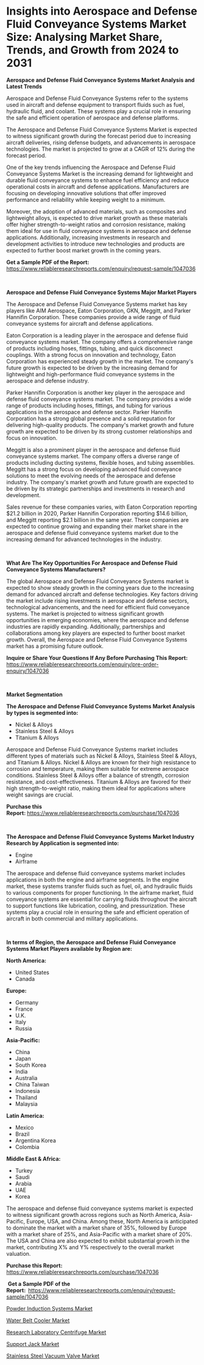 <p><h1>Insights into Aerospace and Defense Fluid Conveyance Systems Market Size: Analysing Market Share, Trends, and Growth from 2024 to 2031</h1></p><p><strong>Aerospace and Defense Fluid Conveyance Systems Market Analysis and Latest Trends</strong></p>
<p><p>Aerospace and Defense Fluid Conveyance Systems refer to the systems used in aircraft and defense equipment to transport fluids such as fuel, hydraulic fluid, and coolant. These systems play a crucial role in ensuring the safe and efficient operation of aerospace and defense platforms.</p><p>The Aerospace and Defense Fluid Conveyance Systems Market is expected to witness significant growth during the forecast period due to increasing aircraft deliveries, rising defense budgets, and advancements in aerospace technologies. The market is projected to grow at a CAGR of 12% during the forecast period.</p><p>One of the key trends influencing the Aerospace and Defense Fluid Conveyance Systems Market is the increasing demand for lightweight and durable fluid conveyance systems to enhance fuel efficiency and reduce operational costs in aircraft and defense applications. Manufacturers are focusing on developing innovative solutions that offer improved performance and reliability while keeping weight to a minimum.</p><p>Moreover, the adoption of advanced materials, such as composites and lightweight alloys, is expected to drive market growth as these materials offer higher strength-to-weight ratios and corrosion resistance, making them ideal for use in fluid conveyance systems in aerospace and defense applications. Additionally, increasing investments in research and development activities to introduce new technologies and products are expected to further boost market growth in the coming years.</p></p>
<p><strong>Get a Sample PDF of the Report:&nbsp;</strong> <a href="https://www.reliableresearchreports.com/enquiry/request-sample/1047036">https://www.reliableresearchreports.com/enquiry/request-sample/1047036</a></p>
<p>&nbsp;</p>
<p><strong>Aerospace and Defense Fluid Conveyance Systems Major Market Players</strong></p>
<p><p>The Aerospace and Defense Fluid Conveyance Systems market has key players like AIM Aerospace, Eaton Corporation, GKN, Meggitt, and Parker Hannifin Corporation. These companies provide a wide range of fluid conveyance systems for aircraft and defense applications.</p><p>Eaton Corporation is a leading player in the aerospace and defense fluid conveyance systems market. The company offers a comprehensive range of products including hoses, fittings, tubing, and quick disconnect couplings. With a strong focus on innovation and technology, Eaton Corporation has experienced steady growth in the market. The company's future growth is expected to be driven by the increasing demand for lightweight and high-performance fluid conveyance systems in the aerospace and defense industry.</p><p>Parker Hannifin Corporation is another key player in the aerospace and defense fluid conveyance systems market. The company provides a wide range of products including hoses, fittings, and tubing for various applications in the aerospace and defense sector. Parker Hannifin Corporation has a strong global presence and a solid reputation for delivering high-quality products. The company's market growth and future growth are expected to be driven by its strong customer relationships and focus on innovation.</p><p>Meggitt is also a prominent player in the aerospace and defense fluid conveyance systems market. The company offers a diverse range of products including ducting systems, flexible hoses, and tubing assemblies. Meggitt has a strong focus on developing advanced fluid conveyance solutions to meet the evolving needs of the aerospace and defense industry. The company's market growth and future growth are expected to be driven by its strategic partnerships and investments in research and development.</p><p>Sales revenue for these companies varies, with Eaton Corporation reporting $21.2 billion in 2020, Parker Hannifin Corporation reporting $14.6 billion, and Meggitt reporting $2.1 billion in the same year. These companies are expected to continue growing and expanding their market share in the aerospace and defense fluid conveyance systems market due to the increasing demand for advanced technologies in the industry.</p></p>
<p>&nbsp;</p>
<p><strong>What Are The Key Opportunities For Aerospace and Defense Fluid Conveyance Systems Manufacturers?</strong></p>
<p><p>The global Aerospace and Defense Fluid Conveyance Systems market is expected to show steady growth in the coming years due to the increasing demand for advanced aircraft and defense technologies. Key factors driving the market include rising investments in aerospace and defense sectors, technological advancements, and the need for efficient fluid conveyance systems. The market is projected to witness significant growth opportunities in emerging economies, where the aerospace and defense industries are rapidly expanding. Additionally, partnerships and collaborations among key players are expected to further boost market growth. Overall, the Aerospace and Defense Fluid Conveyance Systems market has a promising future outlook.</p></p>
<p><strong>Inquire or Share Your Questions If Any Before Purchasing This Report:</strong> <a href="https://www.reliableresearchreports.com/enquiry/pre-order-enquiry/1047036">https://www.reliableresearchreports.com/enquiry/pre-order-enquiry/1047036</a></p>
<p>&nbsp;</p>
<p><strong>Market Segmentation</strong></p>
<p><strong>The Aerospace and Defense Fluid Conveyance Systems Market Analysis by types is segmented into:</strong></p>
<p><ul><li>Nickel & Alloys</li><li>Stainless Steel & Alloys</li><li>Titanium & Alloys</li></ul></p>
<p><p>Aerospace and Defense Fluid Conveyance Systems market includes different types of materials such as Nickel & Alloys, Stainless Steel & Alloys, and Titanium & Alloys. Nickel & Alloys are known for their high resistance to corrosion and temperature, making them suitable for extreme aerospace conditions. Stainless Steel & Alloys offer a balance of strength, corrosion resistance, and cost-effectiveness. Titanium & Alloys are favored for their high strength-to-weight ratio, making them ideal for applications where weight savings are crucial.</p></p>
<p><strong>Purchase this Report:&nbsp;</strong><a href="https://www.reliableresearchreports.com/purchase/1047036">https://www.reliableresearchreports.com/purchase/1047036</a></p>
<p>&nbsp;</p>
<p><strong>The Aerospace and Defense Fluid Conveyance Systems Market Industry Research by Application is segmented into:</strong></p>
<p><ul><li>Engine</li><li>Airframe</li></ul></p>
<p><p>The aerospace and defense fluid conveyance systems market includes applications in both the engine and airframe segments. In the engine market, these systems transfer fluids such as fuel, oil, and hydraulic fluids to various components for proper functioning. In the airframe market, fluid conveyance systems are essential for carrying fluids throughout the aircraft to support functions like lubrication, cooling, and pressurization. These systems play a crucial role in ensuring the safe and efficient operation of aircraft in both commercial and military applications.</p></p>
<p>&nbsp;</p>
<p><strong>In terms of Region, the Aerospace and Defense Fluid Conveyance Systems Market Players available by Region are:</strong></p>
<p>
    <p> <strong> North America: </strong>
        <ul>
            <li>United States</li>
            <li>Canada</li>
        </ul>
        </p> 
    <p> <strong> Europe: </strong>
        <ul>
            <li>Germany</li>
            <li>France</li>
            <li>U.K.</li>
            <li>Italy</li>
            <li>Russia</li>
        </ul>
        </p> 
    <p> <strong> Asia-Pacific: </strong>
        <ul>
            <li>China</li>
            <li>Japan</li>
            <li>South Korea</li>
            <li>India</li>
            <li>Australia</li>
            <li>China Taiwan</li>
            <li>Indonesia</li>
            <li>Thailand</li>
            <li>Malaysia</li>
        </ul>
        </p> 
    <p> <strong> Latin America: </strong>
        <ul>
            <li>Mexico</li>
            <li>Brazil</li>
            <li>Argentina Korea</li>
            <li>Colombia</li>
        </ul>
        </p> 
    <p> <strong> Middle East & Africa: </strong>
        <ul>
            <li>Turkey</li>
            <li>Saudi</li>
            <li>Arabia</li>
            <li>UAE</li>
            <li>Korea</li>
        </ul>
    </p>
    </p>
<p><p>The aerospace and defense fluid conveyance systems market is expected to witness significant growth across regions such as North America, Asia-Pacific, Europe, USA, and China. Among these, North America is anticipated to dominate the market with a market share of 35%, followed by Europe with a market share of 25%, and Asia-Pacific with a market share of 20%. The USA and China are also expected to exhibit substantial growth in the market, contributing X% and Y% respectively to the overall market valuation.</p></p>
<p><strong>Purchase this Report: </strong><a href="https://www.reliableresearchreports.com/purchase/1047036">https://www.reliableresearchreports.com/purchase/1047036</a></p>
<p>&nbsp;<strong>Get a Sample PDF of the Report:&nbsp;&nbsp;</strong><a href="https://www.reliableresearchreports.com/enquiry/request-sample/1047036">https://www.reliableresearchreports.com/enquiry/request-sample/1047036</a></p>
<p><strong></strong></p>
<p><p><a href="https://medium.com/p/96ed51d8b17b/edit">Powder Induction Systems Market</a></p><p><a href="https://medium.com/p/f3d6e316ff3b/edit">Water Belt Cooler Market</a></p><p><a href="https://medium.com/p/9133da67c649/edit">Research Laboratory Centrifuge Market</a></p><p><a href="https://medium.com/p/e6f5f41bb667/edit">Support Jack Market</a></p><p><a href="https://medium.com/p/76f12238009c/edit">Stainless Steel Vacuum Valve Market</a></p></p>